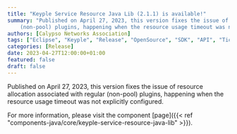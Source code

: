 ```yaml
---
title: "Keyple Service Resource Java Lib (2.1.1) is available!"
summary: "Published on April 27, 2023, this version fixes the issue of resource allocation associated with regular 
    (non-pool) plugins, happening when the resource usage timeout was not explicitly configured."
authors: [Calypso Networks Association]
tags: ["Eclipse", "Keyple", "Release", "OpenSource", "SDK", "API", "Ticketing", "Card Resource Service"]
categories: [Release]
date: 2023-04-27T12:00:00+01:00
featured: false
draft: false
---
```


Published on April 27, 2023, this version fixes the issue of resource allocation associated with regular (non-pool) 
plugins, happening when the resource usage timeout was not explicitly configured.

For more information, please visit the component
[page]({{< ref "components-java/core/keyple-service-resource-java-lib" >}}).